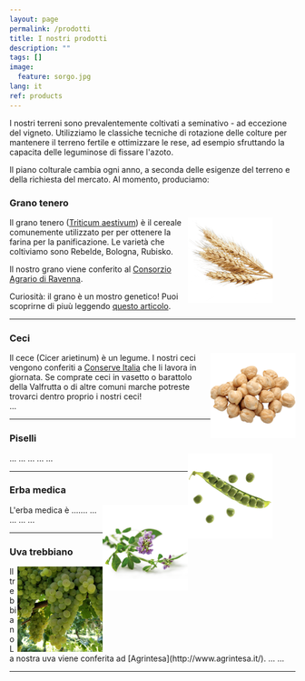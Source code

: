 ```yaml
---
layout: page
permalink: /prodotti
title: I nostri prodotti
description: ""
tags: []
image:
  feature: sorgo.jpg
lang: it
ref: products
---
```


<!--- 
<figure>
	<img src="/images/wheat.png" style="width:150px;height:150px;">
</figure> 
---> 

<!--- 
<figure>
	<img src="/images/chickpeas.png" alt="Ceci" style="width:100px;height:100px;" align="left">
	<figcaption>Ceci</figcaption>
</figure>  
---> 



I nostri terreni sono prevalentemente coltivati a seminativo - ad eccezione del vigneto. Utilizziamo le classiche tecniche di rotazione delle colture per mantenere il terreno fertile e ottimizzare le rese, ad esempio sfruttando la capacita delle leguminose di fissare l'azoto.   

Il piano colturale cambia ogni anno, a seconda delle esigenze del terreno e della richiesta del mercato. Al momento, produciamo: 

### Grano tenero    
<figure>
	<img src="/images/wheat.png" alt="Grano" style="width:150px;height:150px;" align="right">
</figure>

Il grano tenero ([Triticum aestivum](https://it.wikipedia.org/wiki/Triticum_aestivum)) è il cereale comunemente utilizzato per per ottenere la farina per la panificazione. Le varietà che coltiviamo sono Rebelde, Bologna, Rubisko. 

Il nostro grano viene conferito al [Consorzio Agrario di Ravenna](https://www.consorzioagrarioravenna.it/).  

Curiosità: il grano è un mostro genetico! Puoi scoprirne di piuù leggendo [questo articolo](http://bressanini-lescienze.blogautore.espresso.repubblica.it/2016/03/24/quel-mostro-genetico-chiamato-frumento/).  

---


### Ceci    
<img src="/images/chickpeas.png" alt="Ceci" style="width:150px;height:150px;" align="right">    

Il cece (Cicer arietinum) è un legume. I nostri ceci vengono conferiti a [Conserve Italia](https://www.conserveitalia.it/) che li lavora in giornata. Se comprate ceci in vasetto o barattolo della Valfrutta o di altre comuni marche potreste trovarci dentro proprio i nostri ceci!     
...  

---

### Piselli    
<figure>
	<img src="/images/peas.png" alt="Piselli" style="width:150px;height:150px;" align="right">
</figure>  
...  
...  
...  
...  
...  

---   
    
### Erba medica    
<img src="/images/alfalfa.png" alt="Erba medica" style="width:150px;height:150px;" align="right">   
L'erba medica è .......
...  
...
...   
...  
  
  
---   

### Uva trebbiano
<img src="/images/trebbiano.jpg" alt="Trebbiano" style="width:150px;height:150px;" align="right">  
Il trebbiano   
La nostra uva viene conferita ad [Agrintesa](http://www.agrintesa.it/).   
...   
...   

---    

